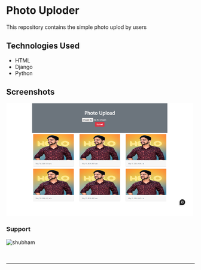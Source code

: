 # Photo Uploder

This repository contains the simple photo uplod by users 

## Technologies Used

- HTML
- Django
- Python

## Screenshots

<img src="media\myphoto\Screenshot (4).png" alt="View" width="500" height="300">

<h3 align="left">Support </h3>
<p><a href="https://buymeacoffee.com/shubhammca88"> <img align="left" src="https://cdn.buymeacoffee.com/buttons/v2/default-yellow.png" height="50" width="210" alt="shubham" /></a></p><br><br>

<br/>
<hr/>
<br/>
